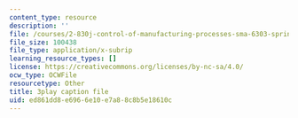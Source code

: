 ```yaml
---
content_type: resource
description: ''
file: /courses/2-830j-control-of-manufacturing-processes-sma-6303-spring-2008/ed861dd8e6966e10e7a88c8b5e18610c_aHuYrIHveJo.srt
file_size: 100438
file_type: application/x-subrip
learning_resource_types: []
license: https://creativecommons.org/licenses/by-nc-sa/4.0/
ocw_type: OCWFile
resourcetype: Other
title: 3play caption file
uid: ed861dd8-e696-6e10-e7a8-8c8b5e18610c
---
```

